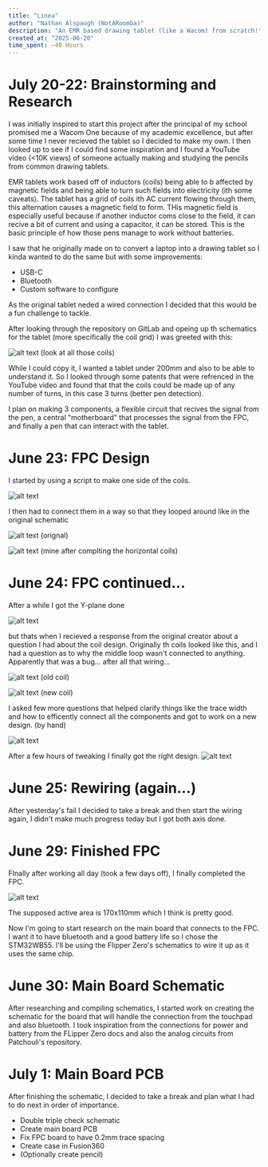 ```yaml
---
title: "Linea"
author: "Nathan Alspaugh (NotARoomba)"
description: "An EMR based drawing tablet (like a Wacom) from scratch!"
created_at: "2025-06-20"
time_spent: ~40 Hours
---
```


# July 20-22: Brainstorming and Research

I was initially inspired to start this project after the principal of my school promised me a Wacom One because of my academic excellence, but after some time I never recieved the tablet so I decided to make my own. I then looked up to see if I could find some inspiration and I found a YouTube video (<10K views) of someone actually making and studying the pencils from common drawing tablets.

EMR tablets work based off of inductors (coils) being able to b affected by magnetic fields and being able to turn such fields into electricity (ith some caveats). The tablet has a grid of coils ith AC current flowing through them, this alternation causes a magnetic field to form. THis magnetic field is especially useful because if another inductor coms close to the field, it can recive a bit of current and using a capacitor, it can be stored. This is the basic principle of how those pens manage to work without batteries.

I saw that he originally made on to convert a laptop into a drawing tablet so I kinda wanted to do the same but with some improvements:

- USB-C
- Bluetooth
- Custom software to configure

As the original tablet neded a wired connection I decided that this would be a fun challenge to tackle.

After looking through the repository on GitLab and opeing up th schematics for the tablet (more specifically the coil grid) I was greeted with this:

![alt text](images/original_flex.png)
(look at all those coils)

While I could copy it, I wanted a tablet under 200mm and also to be able to understand it. So I looked through some patents that were refrenced in the YouTube video and found that that the coils could be made up of any number of turns, in this case 3 turns (better pen detection).

I plan on making 3 components, a flexible circuit that recives the signal from the pen, a central "motherboard" that processes the signal from the FPC, and finally a pen that can interact with the tablet.

# June 23: FPC Design

I started by using a script to make one side of the coils.

![alt text](/images/coil_template.png)

I then had to connect them in a way so that they looped around like in the original schematic

![alt text](/images/original_side.png)
(orignal)

![alt text](/images/custom_side.png)
(mine after complting the horizontal coils)

# June 24: FPC continued...

After a while I got the Y-plane done

![alt text](/images/y_plane.png)

but thats when I recieved a response from the original creator about a question I had about the coil design. Originally th coils looked like this, and I had a question as to why the middle loop wasn't connected to anything. Apparently that was a bug... after all that wiring...

![alt text](/images/old_coil.png)
(old coil)

![alt text](/images/new_coil.png)
(new coil)

I asked few more questions that helped clarify things like the trace width and how to efficently connect all the components and got to work on a new design. (by hand)

![alt text](/images/new_design.png)

After a few hours of tweaking I finally got the right design.
![alt text](/images/new_grid.png)

# June 25: Rewiring (again...)

After yesterday's fail I decided to take a break and then start the wiring again, I didn't make much progress today but I got both axis done.

# June 29: Finished FPC

FInally after working all day (took a few days off), I finally completed the FPC.

![alt text](/images/fpc.png)

The supposed active area is 170x110mm which I think is pretty good.

Now I'm going to start research on the main board that connects to the FPC. I want it to have bluetooth and a good battery life so I chose the STM32WB55. I'll be using the Flipper Zero's schematics to wire it up as it uses the same chip.

# June 30: Main Board Schematic

After researching and compiling schematics, I started work on creating the schematic for the board that will handle the connection from the touchpad and also bluetooth. I took inspiration from the connections for power and battery from the FLipper Zero docs and also the analog circuits from Patchouli's repository.

# July 1: Main Board PCB

After finishing the schematic, I decided to take a break and plan what I had to do next in order of importance.

- Double triple check schematic
- Create main board PCB
- Fix FPC board to have 0.2mm trace spacing
- Create case in Fusion360
- (Optionally create pencil)
